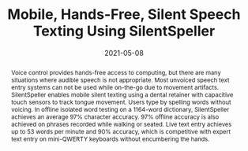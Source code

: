 ---
title: "Mobile, Hands-Free, Silent Speech Texting Using SilentSpeller"
teaser: "/images/silentspeller-2.png"
date: "2021-05-08"
collection: publications
authors: "Naoki Kimura, <b>Tan Gemicioglu</b>, Jonathan Womack, Richard Li, Yuhui Zhao, Abdelkareem Bedri, Alex Olwal, Jun Rekimoto, Thad Starner"
venue: "Extended Abstracts of the 2021 CHI Conference on Human Factors in Computing Systems"
abstract: "Voice control provides hands-free access to computing, but there are many situations where audible speech is not appropriate. Most unvoiced speech text entry systems can not be used while on-the-go due to movement artifacts. SilentSpeller enables mobile silent texting using a dental retainer with capacitive touch sensors to track tongue movement. Users type by spelling words without voicing. In offline isolated word testing on a 1164-word dictionary, SilentSpeller achieves an average 97% character accuracy. 97% offline accuracy is also achieved on phrases recorded while walking or seated. Live text entry achieves up to 53 words per minute and 90% accuracy, which is competitive with expert text entry on mini-QWERTY keyboards without encumbering the hands."
link: "/files/papers/SilentSpeller_CHI_2021_Interactivity.pdf"
tags: [demo, sensing, subtle-interaction]
links:
- [doi, doi, https://doi.org/10.1145/3411763.3451552]
- [paper, pdf, /files/papers/SilentSpeller_CHI_2021_Interactivity.pdf]
- [video, video, https://youtu.be/SngjjQuWCo8]
- [BuzzFeed, press, https://www.buzzfeednews.com/article/richardnieva/google-glass-creator-is-experimenting-with-a-smart-retainer]
---